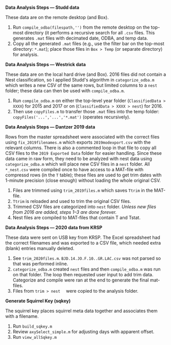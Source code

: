 __Data Analysis Steps — Studd data__

These data are on the remote desktop (and Box).

1. Run `compile_odba(filespath,'')` from the remote desktop on the top-most directory (it performs a recursive search for all `.csv` files. This generates `.mat` files with decimated date, ODBA, and temp data.
2. Copy all the generated `.mat` files (e.g., use the filter bar on the top-most directory: `*.mat`); place those files in `Box > Temp` (or separate directory) for analysis.

__Data Analysis Steps — Westrick data__

These data are on the local hard drive (and Box). 2016 files did not contain a Nest classification, so I applied Studd's algorithm in `categorize_odba.m` which writes a new CSV of the same rows, but limited columns to a `nest` folder; these data can then be used with `compile_odba.m`.

1. Run `compile_odba.m` on either the top-level year folder (`ClassifiedData > XXXX`) for 2015 and 2017 or on (`ClassifiedData > XXXX > nest`) for 2016.
2. Then use `copyFiles.m` to transfer those `.mat` files into the temp folder: `copyFiles('...','...','*.mat')` (operates recursively).

__Data Analysis Steps — Dantzer 2019 data__

Rows from the master spreadsheet were associated with the correct files using `fix_2019filenames.m` which exports `2019modexport.csv` with the relevant columns. There is also a commented loop in that file to copy all CSV files to the `2019 Exported Data` folder for easier handling. Since these data came in raw form, they need to be analyzed with nest data using `categorize_odba.m` which will place new CSV files in a `nest` folder. All `*_nest.csv` were compiled once to have access to a MAT-file with compressd rows (in the `T` table); these files are used to get trim dates with 1-minute precision (close enough) without loading the whole original CSV.

1. Files are trimmed using `trim_2019files.m` which saves `Ttrim` in the MAT-file.
2. `Ttrim` is reloaded and used to trim the original CSV files.
3. Trimmed CSV files are categorized into `nest` folder. _Unless new files from 2016 are added, steps 1–3 are done forever._
4. Nest files are compiled to MAT-files that contain T and Tstat.

__Data Analysis Steps — 2020 data from KRSP__

These data were sent on USB key from KRSP. The Excel spreadsheet had the correct filenames and was exported to a CSV file, which needed extra (blank) entries manually deleted.

1. See `trim_2020files.m`. `BJD.14.JO.F.10..GR.LAC.csv` was not parsed so that was performed inline.
2. `categorize_odba.m` created `nest` files and then `compile_odba.m` was run on that folder. The loop then requested user input to add trim data. Categorize and compile were ran at the end to generate the final mat-files.
3. Files from `trim > nest	` were copied to the analysis folder.

__Generate Squirrel Key (sqkey)__

The squirrel key places squirrel meta data together and associates them with a filename.

1. Run `build_sqkey.m`
2. Review `axySelect_simple.m` for adjusting days with apparent offset.
3. Run `view_allSqkey.m`